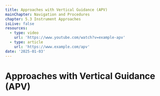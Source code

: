 ```yaml
---
title: Approaches with Vertical Guidance (APV)
mainChapter: Navigation and Procedures
chapter: 5.3 Instrument Approaches
isLive: false
resources:
  - type: video
    url: 'https://www.youtube.com/watch?v=example-apv'
  - type: article
    url: 'https://www.example.com/apv'
date: '2025-01-03'
---
```


# Approaches with Vertical Guidance (APV)
